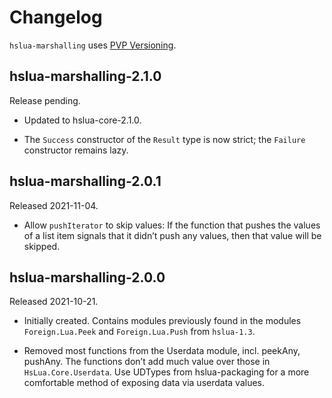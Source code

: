 # Changelog

`hslua-marshalling` uses [PVP Versioning][].

## hslua-marshalling-2.1.0

Release pending.

-   Updated to hslua-core-2.1.0.

-   The `Success` constructor of the `Result` type is now strict;
    the `Failure` constructor remains lazy.

## hslua-marshalling-2.0.1

Released 2021-11-04.

-   Allow `pushIterator` to skip values: If the function that
    pushes the values of a list item signals that it didn’t push
    any values, then that value will be skipped.

## hslua-marshalling-2.0.0

Released 2021-10-21.

-   Initially created. Contains modules previously found in the
    modules `Foreign.Lua.Peek` and `Foreign.Lua.Push` from
    `hslua-1.3`.

-   Removed most functions from the Userdata module,
    incl. peekAny, pushAny. The functions don’t add much value
    over those in `HsLua.Core.Userdata`. Use UDTypes from
    hslua-packaging for a more comfortable method of exposing data
    via userdata values.

  [PVP Versioning]: https://pvp.haskell.org
